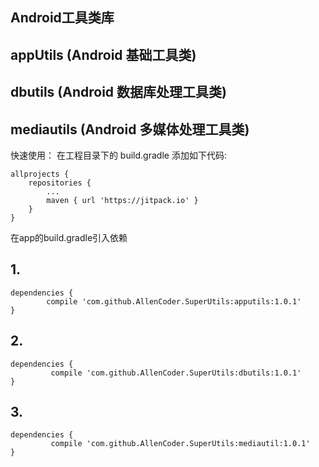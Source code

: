 ##  Android工具类库

## appUtils (Android 基础工具类)

## dbutils (Android 数据库处理工具类)

## mediautils (Android 多媒体处理工具类)
快速使用： 在工程目录下的 build.gradle 添加如下代码:

```
allprojects {
    repositories {
        ...
        maven { url 'https://jitpack.io' }
    }
}
```

在app的build.gradle引入依赖

## 1.

```
dependencies {
        compile 'com.github.AllenCoder.SuperUtils:apputils:1.0.1'
}
```
## 2.

```
dependencies {
         compile 'com.github.AllenCoder.SuperUtils:dbutils:1.0.1'
}
```

## 3.

```
dependencies {
         compile 'com.github.AllenCoder.SuperUtils:mediautil:1.0.1'
}

```

